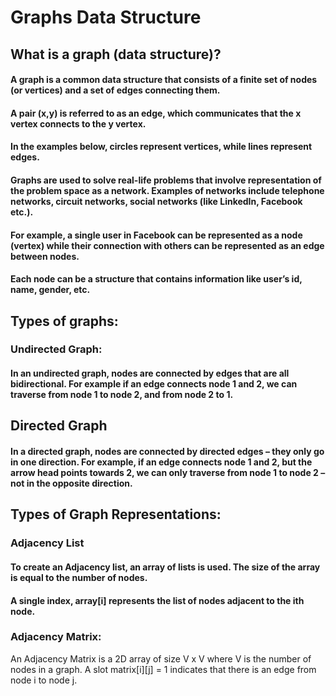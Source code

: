 # Graphs Data Structure

## What is a graph (data structure)?

#### A graph is a common data structure that consists of a finite set of nodes (or vertices) and a set of edges connecting them.

#### A pair (x,y) is referred to as an edge, which communicates that the x vertex connects to the y vertex.

#### In the examples below, circles represent vertices, while lines represent edges.

#### Graphs are used to solve real-life problems that involve representation of the problem space as a network. Examples of networks include telephone networks, circuit networks, social networks (like LinkedIn, Facebook etc.).

#### For example, a single user in Facebook can be represented as a node (vertex) while their connection with others can be represented as an edge between nodes.

#### Each node can be a structure that contains information like user’s id, name, gender, etc.


## Types of graphs:
### Undirected Graph:

#### In an undirected graph, nodes are connected by edges that are all bidirectional. For example if an edge connects node 1 and 2, we can traverse from node 1 to node 2, and from node 2 to 1.

## Directed Graph

#### In a directed graph, nodes are connected by directed edges – they only go in one direction. For example, if an edge connects node 1 and 2, but the arrow head points towards 2, we can only traverse from node 1 to node 2 – not in the opposite direction.


## Types of Graph Representations:
### Adjacency List

#### To create an Adjacency list, an array of lists is used. The size of the array is equal to the number of nodes.

#### A single index, array[i] represents the list of nodes adjacent to the ith node.


### Adjacency Matrix:

An Adjacency Matrix is a 2D array of size V x V where V is the number of nodes in a graph. A slot matrix[i][j] = 1 indicates that there is an edge from node i to node j.




